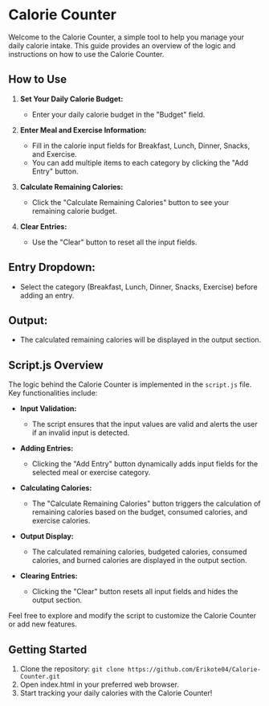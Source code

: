 # Calorie Counter

Welcome to the Calorie Counter, a simple tool to help you manage your daily calorie intake. This guide provides an overview of the logic and instructions on how to use the Calorie Counter.

## How to Use

1. **Set Your Daily Calorie Budget:**
   - Enter your daily calorie budget in the "Budget" field.

2. **Enter Meal and Exercise Information:**
   - Fill in the calorie input fields for Breakfast, Lunch, Dinner, Snacks, and Exercise.
   - You can add multiple items to each category by clicking the "Add Entry" button.

3. **Calculate Remaining Calories:**
   - Click the "Calculate Remaining Calories" button to see your remaining calorie budget.

4. **Clear Entries:**
   - Use the "Clear" button to reset all the input fields.

## Entry Dropdown:
   - Select the category (Breakfast, Lunch, Dinner, Snacks, Exercise) before adding an entry.

## Output:
   - The calculated remaining calories will be displayed in the output section.

## Script.js Overview

The logic behind the Calorie Counter is implemented in the `script.js` file. Key functionalities include:

- **Input Validation:**
  - The script ensures that the input values are valid and alerts the user if an invalid input is detected.

- **Adding Entries:**
  - Clicking the "Add Entry" button dynamically adds input fields for the selected meal or exercise category.

- **Calculating Calories:**
  - The "Calculate Remaining Calories" button triggers the calculation of remaining calories based on the budget, consumed calories, and exercise calories.

- **Output Display:**
  - The calculated remaining calories, budgeted calories, consumed calories, and burned calories are displayed in the output section.

- **Clearing Entries:**
  - Clicking the "Clear" button resets all input fields and hides the output section.

Feel free to explore and modify the script to customize the Calorie Counter or add new features.

## Getting Started

1. Clone the repository:
   `git clone https://github.com/Erikote04/Calorie-Counter.git`
2. Open index.html in your preferred web browser.
3. Start tracking your daily calories with the Calorie Counter!
